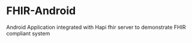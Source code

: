 # FHIR-Android
Android Application integrated with Hapi fhir server to demonstrate FHIR compliant system

